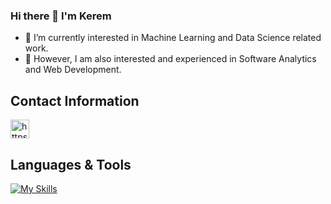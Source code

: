 ### Hi there 👋 I'm Kerem

- 🔭 I’m currently interested in Machine Learning and Data Science related work.
- 🌱 However, I am also interested and experienced in Software Analytics and Web Development.

## Contact Information
<a href="https://www.linkedin.com/in/sahinkerem/" target="blank"><img align="center" src="https://raw.githubusercontent.com/rahuldkjain/github-profile-readme-generator/master/src/images/icons/Social/linked-in-alt.svg" alt="https://www.linkedin.com/in/sahinkerem/" height="30" width="30" /></a>


## Languages & Tools
[![My Skills](https://skillicons.dev/icons?i=python,java,c,cpp,js,html,css,r)](https://skillicons.dev)
##
<!--<img src="https://github-readme-stats.vercel.app/api/top-langs?username=KeremSahin22&show_icons=true&locale=en&layout=compact&theme=chartreuse-dark" alt="ovi" />-->
<!--
**KeremSahin22/KeremSahin22** is a ✨ _special_ ✨ repository because its `README.md` (this file) appears on your GitHub profile.

Here are some ideas to get you started:

- 🔭 I’m currently interested in Machine Learning and Data Science related work.
- 🌱 I’m currently learning ...
- 👯 I’m looking to collaborate on ...
- 🤔 I’m looking for help with ...
- 💬 Ask me about ...
- 📫 How to reach me: ...
- 😄 Pronouns: ...
- ⚡ Fun fact: ...

GitHub README Widgets:
https://github.com/madushadhanushka/github-readme
GitHub Skill Icons:
https://github.com/tandpfun/skill-icons
-->
